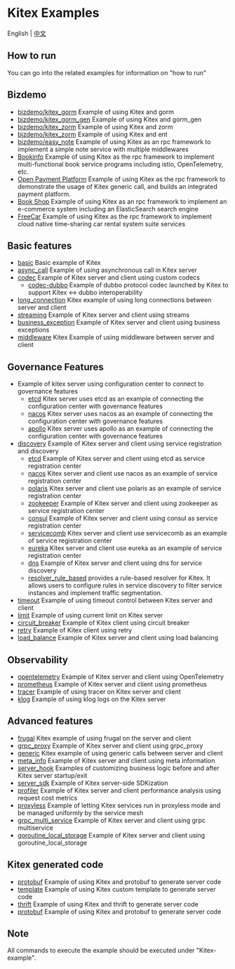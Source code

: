 # Kitex Examples

English | [中文](README_CN.md)

## How to run

You can go into the related examples for information on "how to run"

## Bizdemo
- [bizdemo/kitex_gorm](bizdemo/kitex_gorm) Example of using Kitex and gorm
- [bizdemo/kitex_gorm_gen](bizdemo/kitex_gorm_gen) Example of using Kitex and gorm_gen
- [bizdemo/kitex_zorm](bizdemo/kitex_zorm) Example of using Kitex and zorm
- [bizdemo/kitex_zorm](bizdemo/kitex_zorm) Example of using Kitex and ent
- [bizdemo/easy_note](bizdemo/easy_note) Example of using Kitex as an rpc framework to implement a simple note service with multiple middlewares
- [Bookinfo](https://github.com/cloudwego/biz-demo/tree/main/bookinfo) Example of using Kitex as the rpc framework to implement multi-functional book service programs including istio, OpenTelemetry, etc.
- [Open Payment Platform](https://github.com/cloudwego/biz-demo/tree/main/open-payment-platform) Example of using Kitex as the rpc framework to demonstrate the usage of Kitex generic call, and builds an integrated payment platform.
- [Book Shop](https://github.com/cloudwego/biz-demo/tree/main/book-shop) Example of using Kitex as an rpc framework to implement an e-commerce system including an ElasticSearch search engine
- [FreeCar](https://github.com/CyanAsterisk/FreeCar) Example of using Kitex as the rpc framework to implement cloud native time-sharing car rental system suite services

## Basic features
- [basic](basic) Basic example of Kitex
- [async_call](async_call) Example of using asynchronous call in Kitex server
- [codec](codec) Example of Kitex server and client using custom codecs
    - [codec-dubbo](https://github.com/kitex-contrib/codec-dubbo/tree/main/samples/helloworld) Example of dubbo protocol codec launched by Kitex to support Kitex <-> dubbo interoperability
- [long_connection](longconnection) Kitex example of using long connections between server and client
- [streaming](streaming) Example of Kitex server and client using streams
- [business_exception](business_exception) Example of Kitex server and client using business exceptions
- [middleware](middleware) Kitex Example of using middleware between server and client

## Governance Features
- Example of kitex server using configuration center to connect to governance features
    - [etcd](https://github.com/kitex-contrib/config-etcd/tree/main/example) Kitex server uses etcd as an example of connecting the configuration center with governance features
    - [nacos](https://github.com/kitex-contrib/config-nacos/tree/main/example) Kitex server uses nacos as an example of connecting the configuration center with governance features
    - [apollo](https://github.com/kitex-contrib/config-apollo/tree/main/example) Kitex server uses apollo as an example of connecting the configuration center with governance features
- [discovery](discovery) Example of Kitex server and client using service registration and discovery
    - [etcd](https://github.com/kitex-contrib/registry-etcd/tree/main/example) Example of Kitex server and client using etcd as service registration center
    - [nacos](https://github.com/kitex-contrib/registry-nacos/tree/main/example) Kitex server and client use nacos as an example of service registration center
    - [polaris](https://github.com/kitex-contrib/registry-polaris/tree/main/example) Kitex server and client use polaris as an example of service registration center
    - [zookeeper](https://github.com/kitex-contrib/registry-zookeeper) Example of Kitex server and client using zookeeper as service registration center
    - [consul](https://github.com/kitex-contrib/registry-consul/tree/main/example) Example of Kitex server and client using consul as service registration center
    - [servicecomb](https://github.com/kitex-contrib/registry-servicecomb/tree/main/example) Kitex server and client use servicecomb as an example of service registration center
    - [eureka](https://github.com/kitex-contrib/registry-eureka/tree/main/example) Kitex server and client use eureka as an example of service registration center
    - [dns](https://github.com/kitex-contrib/resolver-dns) Example of Kitex server and client using dns for service discovery
    - [resolver_rule_based](https://github.com/kitex-contrib/resolver-rule-based/tree/main/demo) provides a rule-based resolver for Kitex. It allows users to configure rules in service discovery to filter service instances and implement traffic segmentation.
- [timeout](governance/timeout) Example of using timeout control between Kitex server and client
- [limit](governance/limit) Example of using current limit on Kitex server
- [circuit_breaker](governance/circuitbreak) Example of Kitex client using circuit breaker
- [retry](governance/retry) Example of Kitex client using retry
- [load_balance](loadbalancer) Example of Kitex server and client using load balancing

## Observability
- [opentelemetry](opentelemetry) Example of Kitex server and client using OpenTelemetry
- [prometheus](prometheus) Example of Kitex server and client using prometheus
- [tracer](tracer) Example of using tracer on Kitex server and client
- [klog](klog) Example of using klog logs on the Kitex server

## Advanced features
- [frugal](frugal) Kitex example of using frugal on the server and client
- [grpc_proxy](grpcproxy) Example of Kitex server and client using grpc_proxy
- [generic](generic) Kitex example of using generic calls between server and client
- [meta_info](metainfo) Example of Kitex server and client using meta information
- [server_hook](server_hook) Examples of customizing business logic before and after Kitex server startup/exit
- [server_sdk](server_sdk) Example of Kitex server-side SDKization
- [profiler](profiler) Example of Kitex server and client performance analysis using request cost metrics
- [proxyless](proxyless) Example of letting Kitex services run in proxyless mode and be managed uniformly by the service mesh
- [grpc_multi_service](grpc_multi_service) Example of Kitex server and client using grpc multiservice
- [goroutine_local_storage](goroutine-local-storage) Example of Kitex server and client using goroutine_local_storage 


## Kitex generated code
- [protobuf](kitex/protobuf) Example of using Kitex and protobuf to generate server code
- [template](kitex/template) Example of using Kitex custom template to generate server code
- [thrift](kitex/thrift) Example of using Kitex and thrift to generate server code
- [protobuf](kitex/protobuf) Example of using Kitex and protobuf to generate server code

## Note

All commands to execute the example should be executed under "Kitex-example".
